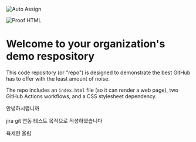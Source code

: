 ![Auto Assign](https://github.com/somabut/demo-repository/actions/workflows/auto-assign.yml/badge.svg)

![Proof HTML](https://github.com/somabut/demo-repository/actions/workflows/proof-html.yml/badge.svg)

# Welcome to your organization's demo respository
This code repository (or "repo") is designed to demonstrate the best GitHub has to offer with the least amount of noise.

The repo includes an `index.html` file (so it can render a web page), two GitHub Actions workflows, and a CSS stylesheet dependency.

안녕하시렵니까

jira git 연동 테스트 목적으로 적성하였습니다

육세현 올림
